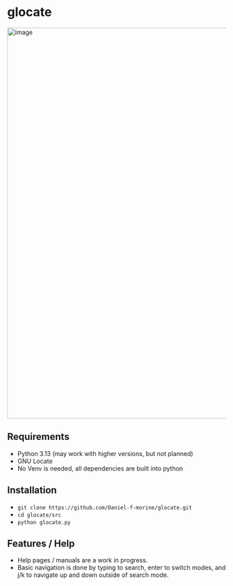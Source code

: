 # glocate
<img width="1600" height="900" alt="image" src="https://github.com/user-attachments/assets/65f4d8ae-5acf-4b47-ac9f-04c12891714b" />

## Requirements
- Python 3.13 (may work with higher versions, but not planned)
- GNU Locate
- No Venv is needed, all dependencies are built into python

## Installation
- ``git clone https://github.com/Daniel-f-morine/glocate.git``
- ``cd glocate/src``
- ``python glocate.py``

## Features / Help
- Help pages / manuals are a work in progress.
- Basic navigation is done by typing to search, enter to switch modes, and j/k to navigate up and down outside of search mode.

